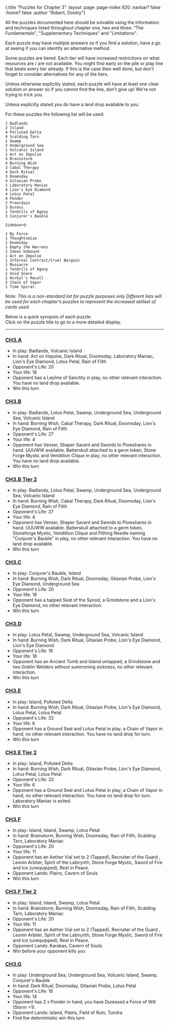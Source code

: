 {:title "Puzzles for Chapter 3" :layout :page :page-index 620 :navbar? false :home? false :author "Robert, Doishy"}

All the puzzles documented here should be solvable using the
information and techniques listed throughout chapter one, two and three: 
"The Fundamentals", "Supplementary Techniques" and "Limitations".

Each puzzle may have multiple answers so if you find a solution,
have a go at seeing if you can identify an alternative method.

Some puzzles are tiered. Each tier will have increased restrictions
on what resources are / are not available. You might find early on 
the pile or play line that beats every tier already. If this is the 
case then well done, but don't forget to consider alternatives for
any of the tiers.

Unless otherwise explicitly stated, each puzzle will have at least one 
clear solution or answer so if you cannot find the line, don't give up!
We're not trying to trick you.

Unless explicitly stated you do have a land drop available to you.

For these puzzles the following list will be used:

```
1 Badlands
2 Island  
4 Polluted Delta  
4 Scalding Tarn  
1 Swamp  
2 Underground Sea  
1 Volcanic Island  
1 Act on Impulse  
4 Brainstorm  
4 Burning Wish  
3 Cabal Therapy  
4 Dark Ritual  
3 Doomsday  
4 Gitaxian Probe  
1 Laboratory Maniac  
4 Lion's Eye Diamond  
4 Lotus Petal  
4 Ponder  
2 Preordain  
3 Duress  
1 Tendrils of Agony  
3 Conjurer's Bauble  

Sideboard:  

1 By Force  
1 Thoughtseize  
1 Doomsday  
1 Empty the Warrens  
1 Ideas Unbound  
1 Act on Impulse
1 Infernal Contract/Cruel Bargain  
1 Massacre  
1 Tendrils of Agony  
1 Void Snare  
2 Hurkyl's Recall  
2 Chain of Vapor
1 Time Spiral.  
```
*Note: This is a non-standard list for puzzle purposes only*
*Different lists will be used for each chapter's puzzles to represent 
the increased skillset of cards used.*

Below is a quick synopsis of each puzzle.  
Click on the puzzle title to go to a more detailed display. 

-------------
### [CH3.A]()

- In play:  Badlands, Volcanic Island
- In hand:  Act on Impulse, Dark Ritual, Doomsday, Laboratory Maniac, Lion's Eye Diamond, Lotus Petal, Rain of Filth
- Opponent's Life: 20
- Your life: 18
- Opponent has a Leyline of Sanctity in play, no other relevant interaction. You have no land drop available.
- Win this turn

### [CH3.B]()

- In play:  Badlands, Lotus Petal, Swamp, Underground Sea, Underground Sea, Volcanic Island
- In hand:  Burning Wish, Cabal Therapy, Dark Ritual, Doomsday, Lion's Eye Diamond, Rain of Filth
- Opponent's Life: 27
- Your life: 4
- Opponent has Venser, Shaper Savant and Swords to Plowshares in hand. UUUWW available. Batterskull
attached to a germ token, Stone Forge Mystic and Vendillion Clique in play, no other relevant interaction.
You have no land drop available.
- Win this turn

### [CH3.B Tier 2]()

- In play:  Badlands, Lotus Petal, Swamp, Underground Sea, Underground Sea, Volcanic Island
- In hand:  Burning Wish, Cabal Therapy, Dark Ritual, Doomsday, Lion's Eye Diamond, Rain of Filth
- Opponent's Life: 27
- Your life: 4
- Opponent has Venser, Shaper Savant and Swords to Plowshares in hand. UUUWW available. Batterskull
attached to a germ token, Stoneforge Mystic, Vendillion Clique and Pithing Needle naming "Conjurer's Bauble"
in play, no other relevant interaction. You have no land drop available.
- Win this turn

### [CH3.C]()

- In play:  Conjurer's Bauble, Island
- In hand:  Burning Wish, Dark Ritual, Doomsday, Gitaxian Probe, Lion's Eye Diamond, Underground Sea
- Opponent's Life: 20
- Your life: 18
- Opponent has a tapped Seat of the Synod, a Grindstone and a Lion's Eye Diamond, no other relevant interaction.
- Win this turn

### [CH3.D]()

- In play:  Lotus Petal, Swamp, Underground Sea, Volcanic Island
- In hand:  Burning Wish, Dark Ritual, Gitaxian Probe, Lion's Eye Diamond, Lion's Eye Diamond
- Opponent's Life: 16
- Your life: 18
- Opponent has an Ancient Tomb and Island untapped, a Grindstone and two Goblin Welders without summoning sickness,
no other relevant interaction.
- Win this turn

### [CH3.E]()

- In play:  Island, Polluted Delta
- In hand:  Burning Wish, Dark Ritual, Gitaxian Probe, Lion's Eye Diamond, Lotus Petal, Lotus Petal
- Opponent's Life: 32
- Your life: 6
- Opponent has a Ground Seal and Lotus Petal in play, a Chain of Vapor in hand, no other relevant interaction.
You have no land drop for turn.
- Win this turn

### [CH3.E Tier 2]()

- In play:  Island, Polluted Delta
- In hand:  Burning Wish, Dark Ritual, Gitaxian Probe, Lion's Eye Diamond, Lotus Petal, Lotus Petal
- Opponent's Life: 32
- Your life: 6
- Opponent has a Ground Seal and Lotus Petal in play, a Chain of Vapor in hand, no other relevant interaction.
You have no land drop for turn. Laboratory Maniac is exiled.
- Win this turn

### [CH3.F]()

- In play:  Island, Island, Swamp, Lotus Petal
- In hand:  Brainstorm, Burning Wish,  Doomsday, Rain of Filth, Scalding Tarn, Laboratory Maniac
- Opponent's Life: 20
- Your life: 11
- Opponent has an Aether Vial set to 2 (Tapped), Recruiter of the Guard , Leonin Arbiter, Spirit of the Labirynth, Stone Forge Mystic, Sword of Fire and Ice (unequipped), Rest in Peace.
- Opponent Lands: Plains, Cavern of Souls 
- Win this turn

### [CH3.F Tier 2]()

- In play:  Island, Island, Swamp, Lotus Petal
- In hand:  Brainstorm, Burning Wish,  Doomsday, Rain of Filth, Scalding Tarn, Laboratory Maniac
- Opponent's Life: 20
- Your life: 11
- Opponent has an Aether Vial set to 2 (Tapped), Recruiter of the Guard , Leonin Arbiter, Spirit of the Labirynth, Stone Forge Mystic, Sword of Fire and Ice (unequipped), Rest in Peace.
- Opponent Lands: Karakas, Cavern of Souls 
- Win before your opponent kills you

### [CH3.G]()

- In play:  Underground Sea, Underground Sea, Volcanic Island, Swamp, Conjurer's Bauble
- In hand:  Dark Ritual, Doomsday, Gitaxian Probe, Lotus Petal
- Opponent's Life: 18
- Your life: 14
- Opponent has 2 x Ponder in hand, you have Duressed a Force of Will (Storm =1).
- Opponent Lands: Island, Plains, Field of Ruin, Tundra 
- Find the deterministic win this turn
